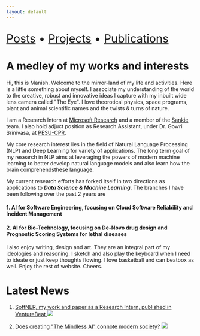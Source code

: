 ```yaml
---
layout: default
---
```


<p align="left" style="font-size:30px">
    <a href="./posts.html">Posts</a> •
    <a href="./projects.html"> Projects</a> •
    <a href="./publications.html"> Publications</a>
</p>


# A medley of my works and interests

Hi, this is Manish. Welcome to the mirror-land of my life and activities. Here is a little something about myself. I associate my understanding of the world to the creative, robust and innovative ideas I capture with my inbuilt wide lens camera called "The Eye". I love theorotical physics, space programs, plant and animal scientific names and the twists & turns of nature.

I am a Research Intern at [Microsoft Research](https://www.microsoft.com/en-us/research/) and a member of the [Sankie](https://www.microsoft.com/en-us/research/project/sankie/) team. I also hold adjuct position as Research Assistant, under Dr. Gowri Srinivasa, at [PESU-CPR](https://research.pes.edu/center-for-pattern-recognition/).

My core research interest lies in the field of Natural Language Processing (NLP) and Deep Learning for variety of applications. The long term goal of my research in NLP aims at leveraging the powers of modern machine learning to better develop natural language models and also learn how the brain comprehendsthese language.

My current research efforts has forked itself in two directions as applications to ***Data Science & Machine Learning***. The branches I have been following over the past 2 years are

#### 1. AI for Software Engineering, focusing on Cloud Software Reliability and Incident Management
#### 2. AI for Bio-Technology, focusing on De-Novo drug design and Prognostic Scoring Systems for lethal diseases

I also enjoy writing, design and art. They are an integral part of my ideologies and reasoning. I sketch and also play the keyboard when I need to ideate or just keep thoughts flowing. I love basketball and can beatbox as well. Enjoy the rest of website. Cheers.


# Latest News

<ol>
<li>
<p> 
    <a href="https://venturebeat.com/2020/07/14/microsofts-softner-ai-uses-unsupervised-learning-to-help-triage-cloud-service-outages/" >
    SoftNER, my work and paper as a Research Intern, published in VentureBeat
    <img src="https://venturebeat.com/wp-content/uploads/2019/11/microsoft-1-e1580261336710.jpg?resize=1200%2C573&strip=all"/>
    </a>
</p>
</li>

<li>
<p> 
    <a href="https://www.linkedin.com/pulse/does-creating-mindless-ai-connote-modern-society-manish-shetty-m/?trackingId=svqfFR6CS5yiuzXXlPuGnw%3D%3D" >
    Does creating "The Mindless AI"​ connote modern society?
    <img src="https://media-exp1.licdn.com/dms/image/C4D12AQFzQ2QywGdJNw/article-cover_image-shrink_600_2000/0?e=1600905600&v=beta&t=wGEHIj5QawgHLTsTMmVov5e0xfvtpfYlfQXKoB5Q9cQ"/>
    </a>
</p>
</li>